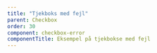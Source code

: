 ```yaml
---
title: "Tjekboks med fejl"
parent: Checkbox
order: 30
component: checkbox-error
componentTitle: Eksempel på tjekbokse med fejl
---
```

